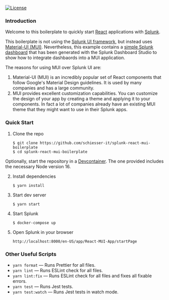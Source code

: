 [![License](https://img.shields.io/badge/License-MIT-blue.svg)](https://opensource.org/licenses/MIT)

### Introduction

Welcome to this boilerplate to quickly start [React](https://react.dev/) applications with [Splunk](https://www.splunk.com/).

This boilerplate is not using the [Splunk UI framework](https://splunkui.splunk.com/home), but instead uses [Material-UI (MUI)](https://mui.com/).
Nevertheless, this example contains a [simple Splunk dashboard](src/main/webapp/pages/app/src/dashboards/def1.json) that has been generated with the Splunk Dashboard Studio to show how to integrate dashbaords into a MUI application.

The reasons for using MUI over Splunk UI are:

1.  Material-UI (MUI) is an incredibly popular set of React components that follow Google's Material Design guidelines. It is used by many companies and has a large community.
2.  MUI provides excellent customization capabilities. You can customize the design of your app by creating a theme and applying it to your components. In fact a lot of companies already have an existing MUI theme that they might want to use in their Splunk apps.

### Quick Start

1.  Clone the repo

        $ git clone https://github.com/schiesser-it/splunk-react-mui-boilerplate
        $ cd splunk-react-mui-boilerplate

Optionally, start the repository in a [Devcontainer](https://code.visualstudio.com/docs/devcontainers/containers). The one provided includes the necessary Node version 16.

2.  Install dependencies

        $ yarn install

3.  Start dev server

        $ yarn start

4.  Start Splunk

        $ docker-compose up

5.  Open Splunk in your browser

        http://localhost:8000/en-US/app/React-MUI-App/startPage

### Other Useful Scripts

- `yarn format` — Runs Prettier for all files.
- `yarn lint` — Runs ESLint check for all files.
- `yarn lint:fix` — Runs ESLint check for all files and fixes all fixable errors.
- `yarn test` — Runs Jest tests.
- `yarn test:watch` — Runs Jest tests in watch mode.